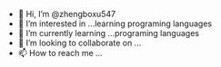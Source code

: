- 👋 Hi, I’m @zhengboxu547
- 👀 I’m interested in ...learning programing languages
- 🌱 I’m currently learning ...programing languages
- 💞️ I’m looking to collaborate on ...
- 📫 How to reach me ...

<!---
zhengboxu547/zhengboxu547 is a ✨ special ✨ repository because its `README.md` (this file) appears on your GitHub profile.
You can click the Preview link to take a look at your changes.
--->
